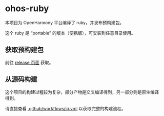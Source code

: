 # ohos-ruby
本项目为 OpenHarmony 平台编译了 ruby，并发布预构建包。

这个 ruby 是 “portable” 的版本（便携版），可安装到任意目录使用。

## 获取预构建包
前往 [release 页面](https://github.com/Harmonybrew/ohos-ruby/releases) 获取。

## 从源码构建
这个项目的构建过程较为复杂，部分产物是交叉编译得到，另一部分则是原生编译得到。

请直接查看 [.github/workflows/ci.yml](.github/workflows/ci.yml) 以获取完整的构建流程。
